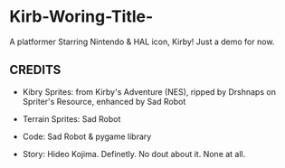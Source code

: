# Kirb-Woring-Title-
A platformer Starring Nintendo & HAL icon, Kirby! Just a demo for now.

 ## CREDITS
 - Kibry Sprites: from Kirby's Adventure (NES), ripped by Drshnaps on Spriter's Resource, enhanced by Sad Robot
 
 - Terrain Sprites: Sad Robot
 
 - Code: Sad Robot & pygame library
 
 - Story: Hideo Kojima. Definetly. No dout about it. None at all.
